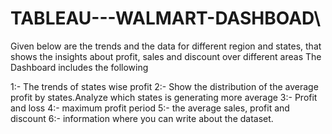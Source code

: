 # TABLEAU---WALMART-DASHBOAD\

Given below are the trends and the data for different region and states, that shows the insights about profit, sales and discount over different areas
The Dashboard includes the following 

1:- The trends of states wise profit
2:- Show the distribution of the average profit by states.Analyze which states is generating more average
3:- Profit and loss
4:- maximum profit period 
5:- the average sales, profit and discount 
6:- information where you can write about the dataset.

